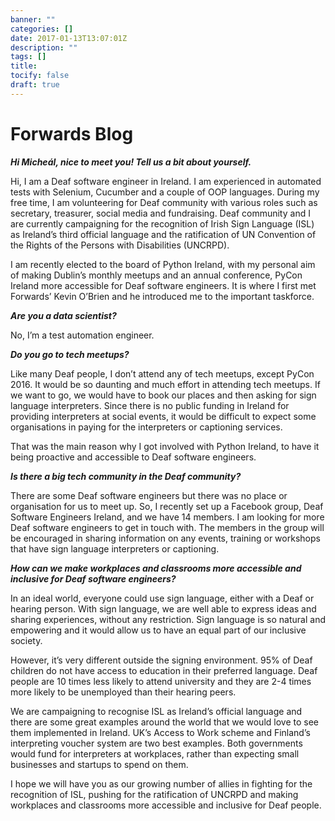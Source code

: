 ```yaml
---
banner: ""
categories: []
date: 2017-01-13T13:07:01Z
description: ""
tags: []
title: 
tocify: false
draft: true
---
```


Forwards Blog
=======================

***Hi Micheál, nice to meet you! Tell us a bit about yourself.***

Hi, I am a Deaf software engineer in Ireland. I am experienced in automated tests with Selenium, Cucumber and a couple of OOP languages. During my free time, I am volunteering for Deaf community with various roles such as secretary, treasurer, social media and fundraising. Deaf community and I are currently campaigning for the recognition of Irish Sign Language (ISL) as Ireland’s third official language and the ratification of UN Convention of the Rights of the Persons with Disabilities (UNCRPD). 

I am recently elected to the board of Python Ireland, with my personal aim of making Dublin’s monthly meetups and an annual conference, PyCon Ireland more accessible for Deaf software engineers. It is where I first met Forwards’ Kevin O’Brien and he introduced me to the important taskforce. 

***Are you a data scientist?***

No, I’m a test automation engineer. 

***Do you go to tech meetups?***

Like many Deaf people, I don’t attend any of tech meetups, except PyCon 2016. It would be so daunting and much effort in attending tech meetups. If we want to go, we would have to book our places and then asking for sign language interpreters. Since there is no public funding in Ireland for providing interpreters at social events, it would be difficult to expect some organisations in paying for the interpreters or captioning services.

That was the main reason why I got involved with Python Ireland, to have it being proactive and accessible to Deaf software engineers. 

***Is there a big tech community in the Deaf community?***

There are some Deaf software engineers but there was no place or organisation for us to meet up. So, I recently set up a Facebook group, Deaf Software Engineers Ireland, and we have 14 members. I am looking for more Deaf software engineers to get in touch with. The members in the group will be encouraged in sharing information on any events, training or workshops that have sign language interpreters or captioning.

***How can we make workplaces and classrooms more accessible and inclusive for Deaf software engineers?***

In an ideal world, everyone could use sign language, either with a Deaf or hearing person. With sign language, we are well able to express ideas and sharing experiences, without any restriction. Sign language is so natural and empowering and it would allow us to have an equal part of our inclusive society. 

However, it’s very different outside the signing environment. 95% of Deaf children do not have access to education in their preferred language. Deaf people are 10 times less likely to attend university and they are 2-4 times more likely to be unemployed than their hearing peers. 

We are campaigning to recognise ISL as Ireland’s official language and there are some great examples around the world that we would love to see them implemented in Ireland. UK’s Access to Work scheme and Finland’s interpreting voucher system are two best examples. Both governments would fund for interpreters at workplaces, rather than expecting small businesses and startups to spend on them. 

I hope we will have you as our growing number of allies in fighting for the recognition of ISL, pushing for the ratification of UNCRPD and making workplaces and classrooms more accessible and inclusive for Deaf people.
